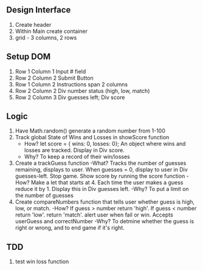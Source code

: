 ## Design Interface
1) Create header
2) Within Main create container
3) grid - 3 columns, 2 rows

## Setup DOM
1) Row 1 Column 1 Input # field
2) Row 2 Column 2 Submit Button
3) Row 1 Column 2 Instructions span 2 columns
4) Row 2 Column 2 Div number status (high, low, match)
4) Row 2 Column 3 Div guesses left; Div score

## Logic
1) Have Math.random() generate a random number from 1-100
2) Track global State of Wins and Losses in showScore function
    - How? let score = { wins: 0, losses: 0}; An object where wins and losses are tracked. Display in Div score. 
    - Why? To keep a record of their win/losses
3) Create a trackGuess function
    -What? Tracks the number of guesses remaining, displays to user. When guesses = 0, display to user in Div guesses-left. 
    Stop game. Show score by running the score function
    -How? Make a let that starts at 4. Each time the user makes a guess reduce it by 1. Display this in Div guesses left. 
    -Why? To put a limit on the number of guesses 
4) Create compareNumbers function that tells user whether guess is high, low, or match. 
    -How? If guess > number return 'high'. If guess < number return 'low'. return 'match'. alert user when fail or win.
    Accepts userGuess and correctNumber
    -Why? To detmine whether the guess is right or wrong, and to end game if it's right.

## TDD
1) test win loss function